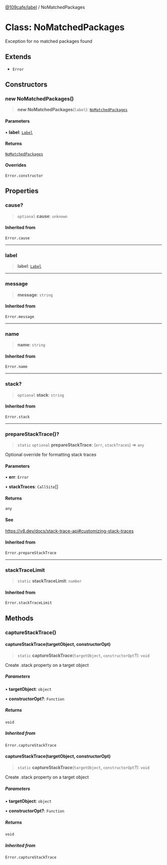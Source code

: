 [@109cafe/label](index.md) / NoMatchedPackages

# Class: NoMatchedPackages

Exception for no matched packages found

## Extends

- `Error`

## Constructors

### new NoMatchedPackages()

> **new NoMatchedPackages**(`label`): [`NoMatchedPackages`](Class.NoMatchedPackages.md)

#### Parameters

• **label**: [`Label`](Interface.Label.md)

#### Returns

[`NoMatchedPackages`](Class.NoMatchedPackages.md)

#### Overrides

`Error.constructor`

## Properties

### cause?

> `optional` **cause**: `unknown`

#### Inherited from

`Error.cause`

***

### label

> **label**: [`Label`](Interface.Label.md)

***

### message

> **message**: `string`

#### Inherited from

`Error.message`

***

### name

> **name**: `string`

#### Inherited from

`Error.name`

***

### stack?

> `optional` **stack**: `string`

#### Inherited from

`Error.stack`

***

### prepareStackTrace()?

> `static` `optional` **prepareStackTrace**: (`err`, `stackTraces`) => `any`

Optional override for formatting stack traces

#### Parameters

• **err**: `Error`

• **stackTraces**: `CallSite`[]

#### Returns

`any`

#### See

https://v8.dev/docs/stack-trace-api#customizing-stack-traces

#### Inherited from

`Error.prepareStackTrace`

***

### stackTraceLimit

> `static` **stackTraceLimit**: `number`

#### Inherited from

`Error.stackTraceLimit`

## Methods

### captureStackTrace()

#### captureStackTrace(targetObject, constructorOpt)

> `static` **captureStackTrace**(`targetObject`, `constructorOpt`?): `void`

Create .stack property on a target object

##### Parameters

• **targetObject**: `object`

• **constructorOpt?**: `Function`

##### Returns

`void`

##### Inherited from

`Error.captureStackTrace`

#### captureStackTrace(targetObject, constructorOpt)

> `static` **captureStackTrace**(`targetObject`, `constructorOpt`?): `void`

Create .stack property on a target object

##### Parameters

• **targetObject**: `object`

• **constructorOpt?**: `Function`

##### Returns

`void`

##### Inherited from

`Error.captureStackTrace`

